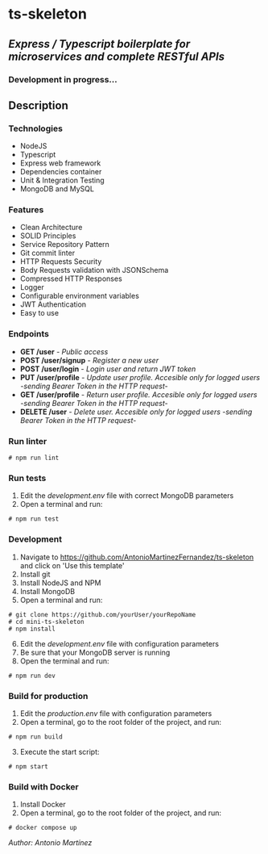 # ts-skeleton

## _Express / Typescript boilerplate for microservices and complete RESTful APIs_

### **Development in progress...**

## Description

### Technologies

- NodeJS
- Typescript
- Express web framework
- Dependencies container
- Unit & Integration Testing
- MongoDB and MySQL

### Features

- Clean Architecture
- SOLID Principles
- Service Repository Pattern
- Git commit linter
- HTTP Requests Security
- Body Requests validation with JSONSchema
- Compressed HTTP Responses
- Logger
- Configurable environment variables
- JWT Authentication
- Easy to use

### Endpoints

- **GET /user** - _Public access_
- **POST /user/signup** - _Register a new user_
- **POST /user/login** - _Login user and return JWT token_
- **PUT /user/profile** - _Update user profile. Accesible only for logged users -sending Bearer Token in the HTTP request-_
- **GET /user/profile** - _Return user profile. Accesible only for logged users -sending Bearer Token in the HTTP request-_
- **DELETE /user** - _Delete user. Accesible only for logged users -sending Bearer Token in the HTTP request-_

### Run linter

```
# npm run lint
```

### Run tests

1. Edit the _development.env_ file with correct MongoDB parameters
2. Open a terminal and run:

```
# npm run test
```

### Development

1. Navigate to https://github.com/AntonioMartinezFernandez/ts-skeleton and click on 'Use this template'
2. Install git
3. Install NodeJS and NPM
4. Install MongoDB
5. Open a terminal and run:

```
# git clone https://github.com/yourUser/yourRepoName
# cd mini-ts-skeleton
# npm install
```

6. Edit the _development.env_ file with configuration parameters
7. Be sure that your MongoDB server is running
8. Open the terminal and run:

```
# npm run dev
```

### Build for production

1. Edit the _production.env_ file with configuration parameters
2. Open a terminal, go to the root folder of the project, and run:

```
# npm run build
```

3. Execute the start script:

```
# npm start
```

### Build with Docker

1. Install Docker
2. Open a terminal, go to the root folder of the project, and run:

```
# docker compose up
```

_Author: Antonio Martínez_
